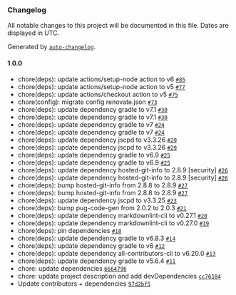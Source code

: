### Changelog

All notable changes to this project will be documented in this file. Dates are displayed in UTC.

Generated by [`auto-changelog`](https://github.com/CookPete/auto-changelog).

#### 1.0.0

- chore(deps): update actions/setup-node action to v6 [`#85`](https://github.com/hackariens/flutter/pull/85)
- chore(deps): update actions/setup-node action to v5 [`#77`](https://github.com/hackariens/flutter/pull/77)
- chore(deps): update actions/checkout action to v5 [`#75`](https://github.com/hackariens/flutter/pull/75)
- chore(config): migrate config renovate.json [`#73`](https://github.com/hackariens/flutter/pull/73)
- chore(deps): update dependency gradle to v7.1 [`#30`](https://github.com/hackariens/flutter/pull/30)
- chore(deps): update dependency gradle to v7.1 [`#30`](https://github.com/hackariens/flutter/pull/30)
- chore(deps): update dependency gradle to v7 [`#24`](https://github.com/hackariens/flutter/pull/24)
- chore(deps): update dependency gradle to v7 [`#24`](https://github.com/hackariens/flutter/pull/24)
- chore(deps): update dependency jscpd to v3.3.26 [`#29`](https://github.com/hackariens/flutter/pull/29)
- chore(deps): update dependency jscpd to v3.3.26 [`#29`](https://github.com/hackariens/flutter/pull/29)
- chore(deps): update dependency gradle to v6.9 [`#25`](https://github.com/hackariens/flutter/pull/25)
- chore(deps): update dependency gradle to v6.9 [`#25`](https://github.com/hackariens/flutter/pull/25)
- chore(deps): update dependency hosted-git-info to 2.8.9 [security] [`#26`](https://github.com/hackariens/flutter/pull/26)
- chore(deps): update dependency hosted-git-info to 2.8.9 [security] [`#26`](https://github.com/hackariens/flutter/pull/26)
- chore(deps): bump hosted-git-info from 2.8.8 to 2.8.9 [`#27`](https://github.com/hackariens/flutter/pull/27)
- chore(deps): bump hosted-git-info from 2.8.8 to 2.8.9 [`#27`](https://github.com/hackariens/flutter/pull/27)
- chore(deps): update dependency jscpd to v3.3.25 [`#23`](https://github.com/hackariens/flutter/pull/23)
- chore(deps): bump pug-code-gen from 2.0.2 to 2.0.3 [`#21`](https://github.com/hackariens/flutter/pull/21)
- chore(deps): update dependency markdownlint-cli to v0.27.1 [`#20`](https://github.com/hackariens/flutter/pull/20)
- chore(deps): update dependency markdownlint-cli to v0.27.0 [`#19`](https://github.com/hackariens/flutter/pull/19)
- chore(deps): pin dependencies [`#18`](https://github.com/hackariens/flutter/pull/18)
- chore(deps): update dependency gradle to v6.8.3 [`#14`](https://github.com/hackariens/flutter/pull/14)
- chore(deps): update dependency gradle to v6 [`#12`](https://github.com/hackariens/flutter/pull/12)
- chore(deps): update dependency all-contributors-cli to v6.20.0 [`#13`](https://github.com/hackariens/flutter/pull/13)
- chore(deps): update dependency gradle to v5.6.4 [`#11`](https://github.com/hackariens/flutter/pull/11)
- chore: update dependencies [`6664796`](https://github.com/hackariens/flutter/commit/66647966ad5e203c1c373e2b7368118434522984)
- chore: update project description and add devDependencies [`cc76184`](https://github.com/hackariens/flutter/commit/cc7618442c5b5604960b89c684bc4d1ac38625a2)
- Update contributors + dependencies [`97d2bf5`](https://github.com/hackariens/flutter/commit/97d2bf563cd00f475e6b1480cacc0763781fd7f7)
